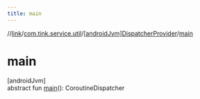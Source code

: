 ```yaml
---
title: main
---
```

//[link](../../../index.html)/[com.tink.service.util](../index.html)/[[androidJvm]DispatcherProvider](index.html)/[main](main.html)



# main



[androidJvm]\
abstract fun [main](main.html)(): CoroutineDispatcher




